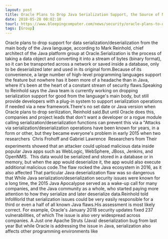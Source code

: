 ```yaml
---
layout: post
title: Oracle Plans to Drop Java Serialization Support, the Source of Most Security Bugs
date: 2018-05-28 00:02:10
tourl: https://www.bleepingcomputer.com/news/security/oracle-plans-to-drop-java-serialization-support-the-source-of-most-security-bugs/
tags: [Group]
---
```

Oracle plans to drop support for data serialization/deserialization from the main body of the Java language, according to Mark Reinhold, chief architect of the Java platform group at Oracle.Serialization is the process of taking a data object and converting it into a stream of bytes (binary format), so it can be transported across a network or saved inside a database, only to be deserialized later and used in its original form.Because of its convenience, a large number of high-level programming languages support the feature but nowhere has it been more of a headache than in Java, where it's been at the heart of a constant stream of security flaws.Speaking to Reinhold says the Java team is currently working on dropping serialization support for good from the language's main body, but still provide developers with a plug-in system to support serialization operations if needed via a new framework.There's no set date or Java version when Oracle plans to drop serilization, Reinhold said.But until Oracle does this, companies and project leads that don't want a developer or a rogue module calling serialization/deserialization functions can prevent this via a "Attacks via serialization/deserialization operations have been known for years, in a form or other, but they became everyone's problem in early 2015 when two researchers  Chris Frohoff and Gabriel Lawrence  Researchers from Their experiments showed that an attacker could upload malicious data inside popular Java apps such as WebLogic, WebSphere, JBoss, Jenkins, and OpenNMS.  This data would be serialized and stored in a database or in memory, but when the app would deserialize it, the app would also execute additional malicious code.The flaw rocked the Java ecosystem in 2016, as it also affected That particular Java deserialization flaw was so dangerous that While Java serialization/deserialization security issues were known for a long time, the 2015 Java Apocalypse served as a wake-up call for many companies, and the Java community as a whole, who started paying more attention to how they serialize and later deserialize data.Reinhold told InfoWorld that serialization issues could be very easily responsible for a third or even a half of all known Java flaws.His assessment is most likely correct. For example, Oracle's January 2018 security updates fixed 237 vulnerabilities, of which The issue is also very widespread across companies. A Just one Apache Struts (Java) deserialization bug from last year But while Oracle is addressing the issue in Java, serialization also affects other programming environments like 